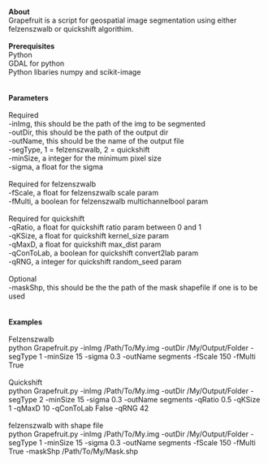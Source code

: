 <b>About</b><br>
Grapefruit is a script for geospatial image segmentation using either felzenszwalb or quickshift algorithim.<br>
<br>
<b>Prerequisites</b><br>
Python<br>
GDAL for python<br>
Python libaries numpy and scikit-image<br>
<br>
<br>
<b>Parameters</b><br>
<br>
Required<br>
-inImg, this should be the path of the img to be segmented<br>
-outDir, this should be the path of the output dir<br>
-outName, this should be the name of the output file<br>
-segType, 1 = felzenszwalb, 2 = quickshift<br>
-minSize, a integer for the minimum pixel size<br>
-sigma, a float for the sigma<br>
<br>
Required for felzenszwalb<br>
-fScale, a float for felzenszwalb scale param<br>
-fMulti, a boolean for felzenszwalb multichannelbool param<br>
<br>
Required for quickshift<br>
-qRatio, a float for quickshift ratio param between 0 and 1<br>
-qKSize, a float for quickshift kernel_size param<br>
-qMaxD, a float for quickshift max_dist param<br>
-qConToLab, a boolean for quickshift convert2lab param<br>
-qRNG, a integer for quickshift random_seed param<br>
<br>
Optional<br>
-maskShp, this should be the the path of the mask shapefile if one is to be used<br>
<br>
<br>
<b>Examples</b><br>
<br>
Felzenszwalb<br>
python Grapefruit.py -inImg /Path/To/My.img -outDir /My/Output/Folder -segType 1 -minSize 15 -sigma 0.3 -outName segments -fScale 150 -fMulti True<br>
<br>
Quickshift<br>
python Grapefruit.py -inImg /Path/To/My.img -outDir /My/Output/Folder -segType 2 -minSize 15 -sigma 0.3 -outName segments -qRatio 0.5 -qKSize 1 -qMaxD 10 -qConToLab False -qRNG 42<br>
<br>
felzenszwalb with shape file<br>
python Grapefruit.py -inImg /Path/To/My.img -outDir /My/Output/Folder -segType 1 -minSize 15 -sigma 0.3 -outName segments -fScale 150 -fMulti True -maskShp /Path/To/My/Mask.shp<br>
